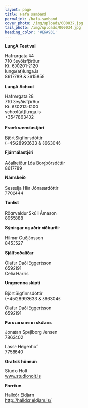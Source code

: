 ```yaml
---
layout: page
title: Hafa samband
permalink: /hafa-samband
cover_photo: /img/uploads/000035.jpg
tail_photo: /img/uploads/000034.jpg
heading_color: '#E6A931'
---
```

**LungA Festival**

Hafnargata 44\
710 Seyðisfjörður\
Kt. 600201-2120\
lunga(at)lunga.is\
8617789 & 8615859\
\
**LungA School**

Hafnargata 28\
710 Seyðisfjörður\
Kt. 660213-1200\
school(at)lunga.is\
+3547863402\
\
**Framkvæmdastjóri**\
\
Björt Sigfinnsdóttir\
(+45)28993633 &  8663046

**Fjármálastjóri**\
\
Aðalheiður Lóa Borgþórsdóttir\
8617789

**Námskeið**\
\
Sesselja Hlín Jónasardóttir\
7702444

**Tónlist**\
\
Rögnvaldur Skúli Árnason\
8955888

**Sýningar og aðrir viðburðir**\
\
Hilmar Guðjónsson\
8453527

**Sjálfboðaliðar**\
\
Ólafur Daði Eggertsson\
6592191\
Celia Harris

**Ungmenna skipti**\
\
Björt Sigfinnsdóttir\
(+45)28993633 &  8663046

Ólafur Daði Eggertsson\
6592191

**Forsvarsmenn skólans**

Jonatan Spejlborg Jensen\
7863402

Lasse Høgenhof\
7758640

**Grafísk hönnun**

Studio Holt\
www.studioholt.is

**Forritun**

Halldór Eldjárn \
http://halldor.eldjarn.is/

